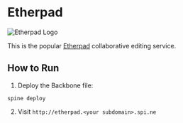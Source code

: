 Etherpad
========
![Etherpad Logo](http://etherpad.org/img/logo.svg)

This is the popular [Etherpad](http://etherpad.org/) collaborative editing service.

How to Run
----------

1. Deploy the Backbone file:

```
spine deploy
```

2. Visit ```http://etherpad.<your subdomain>.spi.ne```
